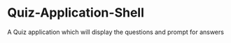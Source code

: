# Quiz-Application-Shell
A Quiz application which will display the questions and prompt for answers
